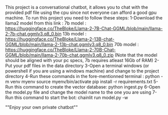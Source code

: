 This project is a conversational chatbot, it allows you to chat with the provided pdf file using the cpu since not everyone can afford a good gpu machine. 
To run this project you need to follow these steps: 
1-Download the llama2 model from this link :
    7b model : https://huggingface.co/TheBloke/Llama-2-7B-Chat-GGML/blob/main/llama-2-7b-chat.ggmlv3.q8_0.bin
    13b model : https://huggingface.co/TheBloke/Llama-2-13B-chat-GGML/blob/main/llama-2-13b-chat.ggmlv3.q8_0.bin
    70b model : https://huggingface.co/TheBloke/Llama-2-70B-Chat-GGML/blob/main/llama-2-70b-chat.ggmlv3.q8_0.zip
    (Note that the model should be aligned with your pc specs, 7b requires atleast 16Gb of RAM)
2-Put your pdf files in the data directory
3-Open a terminal windows (or powershell if you are using a windows machine) and change to the project directory
4-Run these commands in the fore-mentionned terminal :
    python -m venv myenv
    source myenv/bin/activate
    pip install -r requirements.txt
5-Run this command to create the vector database:
    python ingest.py
6-Open the model.py file and change the model name to the one you are using
7-Run this command to start the bot:
    chainlit run model.py -w

""Enjoy your own private chatbot""